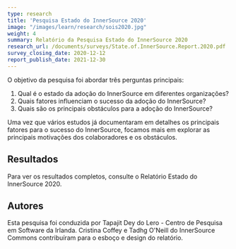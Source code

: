 ```yaml
---
type: research
title: 'Pesquisa Estado do InnerSource 2020'
image: "/images/learn/research/sois2020.jpg"
weight: 4
summary: Relatório da Pesquisa Estado do InnerSource 2020
research_url: /documents/surveys/State.of.InnerSource.Report.2020.pdf
survey_closing_date: 2020-12-12
report_publish_date: 2021-12-30
---
```


O objetivo da pesquisa foi abordar três perguntas principais:

1. Qual é o estado da adoção do InnerSource em diferentes organizações?
2. Quais fatores influenciam o sucesso da adoção do InnerSource?
3. Quais são os principais obstáculos para a adoção do InnerSource?

Uma vez que vários estudos já documentaram em detalhes os principais fatores para o sucesso do InnerSource, focamos mais em explorar as principais motivações dos colaboradores e os obstáculos.

## Resultados

Para ver os resultados completos, consulte o Relatório Estado do InnerSource 2020.

## Autores

Esta pesquisa foi conduzida por Tapajit Dey do Lero - Centro de Pesquisa em Software da Irlanda. Cristina Coffey e Tadhg O'Neill do InnerSource Commons contribuíram para o esboço e design do relatório.